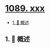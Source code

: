 # [1089. xxx](https://github.com/Tdahuyou/TNotes.leetcode/tree/main/notes/1089.%20xxx)

<!-- region:toc -->

- [1. 📝 概述](#1--概述)

<!-- endregion:toc -->

## 1. 📝 概述
